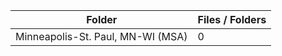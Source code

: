 | Folder                            |   Files / Folders |
|-----------------------------------|-------------------|
| Minneapolis-St. Paul, MN-WI (MSA) |                 0 |